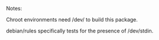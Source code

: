 Notes:

Chroot environments need /dev/ to build this package.

debian/rules specifically tests for the presence of /dev/stdin.

